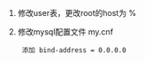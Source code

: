 <!--
 * @Author: WeiHong Ran
 * @Date: 2019-09-04 00:03:34
 * @LastEditors: WeiHong Ran
 * @LastEditTime: 2019-09-04 23:40:12
 * @Description: Nothing
 -->
1. 修改user表，更改root的host为 %
2. 修改mysql配置文件 my.cnf

        添加 bind-address = 0.0.0.0